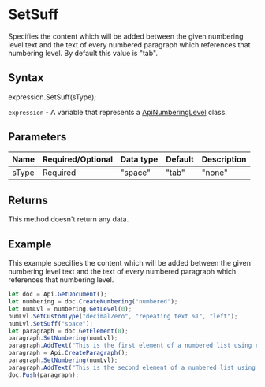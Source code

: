 # SetSuff

Specifies the content which will be added between the given numbering level text and the text of every numbered paragraph which references that numbering level. By default this value is "tab".

## Syntax

expression.SetSuff(sType);

`expression` - A variable that represents a [ApiNumberingLevel](../ApiNumberingLevel.md) class.

## Parameters

| **Name** | **Required/Optional** | **Data type** | **Default** | **Description** |
| ------------- | ------------- | ------------- | ------------- | ------------- |
| sType | Required | "space" | "tab" | "none" |  | The content added between the numbering level text and the text in the numbered paragraph. |

## Returns

This method doesn't return any data.

## Example

This example specifies the content which will be added between the given numbering level text and the text of every numbered paragraph which references that numbering level.

```javascript
let doc = Api.GetDocument();
let numbering = doc.CreateNumbering("numbered");
let numLvl = numbering.GetLevel(0);
numLvl.SetCustomType("decimalZero", "repeating text %1", "left");
numLvl.SetSuff("space");
let paragraph = doc.GetElement(0);
paragraph.SetNumbering(numLvl);
paragraph.AddText("This is the first element of a numbered list using custom text with numbering");
paragraph = Api.CreateParagraph();
paragraph.SetNumbering(numLvl);
paragraph.AddText("This is the second element of a numbered list using custom text with numbering");
doc.Push(paragraph);
```
